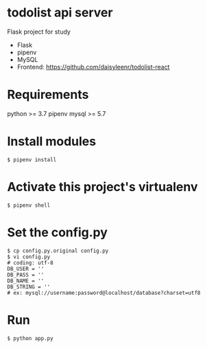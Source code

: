 # todolist api server
Flask project for study

* Flask
* pipenv
* MySQL
* Frontend: https://github.com/daisyleenr/todolist-react

# Requirements
python >= 3.7
pipenv
mysql >= 5.7

# Install modules
```
$ pipenv install
```

# Activate this project's virtualenv
```
$ pipenv shell
```

# Set the config.py
```
$ cp config.py.original config.py
$ vi config.py
# coding: utf-8
DB_USER = ''
DB_PASS = ''
DB_NAME = ''
DB_STRING = '' 
# ex: mysql://username:password@localhost/database?charset=utf8
```

# Run
```
$ python app.py
```
